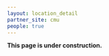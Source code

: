 ```yaml
---
layout: location_detail
partner_site: cmu
people: true
---
```


**This page is under construction.**